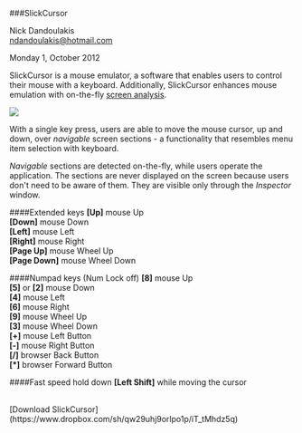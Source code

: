 ###SlickCursor

Nick Dandoulakis
<br>
ndandoulakis@hotmail.com

Monday 1, October 2012


SlickCursor is a mouse emulator, a software that enables users to control their mouse with a keyboard.
Additionally, SlickCursor enhances mouse emulation with on-the-fly [screen analysis](http://en.wikipedia.org/wiki/Image_analysis).

![](https://dl.dropbox.com/s/jpesikiqvf1l2oa/slickcursor_inspector.png)

With a single key press, users are able to move the mouse cursor, up and down, over *navigable* screen sections - a functionality that resembles menu item selection with keyboard.

*Navigable* sections are detected on-the-fly, while users operate the application. The sections are never displayed on the screen because users don't need to be aware of them. They are visible only through the *Inspector* window. 

####Extended keys
**[Up]** mouse Up<br>
**[Down]** mouse Down<br>
**[Left]** mouse Left<br>
**[Right]** mouse Right<br>
**[Page Up]** mouse Wheel Up<br>
**[Page Down]** mouse Wheel Down<br>

####Numpad keys (Num Lock off)
**[8]** mouse Up<br>
**[5]** or **[2]** mouse Down<br>
**[4]** mouse Left<br>
**[6]** mouse Right<br>
**[9]** mouse Wheel Up<br>
**[3]** mouse Wheel Down<br>
**[+]** mouse Left Button<br>
**[-]** mouse Right Button<br>
**[/]** browser Back Button<br>
**[*]** browser Forward Button<br>

####Fast speed
hold down **[Left Shift]** while moving the cursor

<br>
[Download SlickCursor](https://www.dropbox.com/sh/qw29uhj9orlpo1p/iT_tMhdz5q)